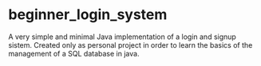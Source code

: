 # beginner_login_system
A very simple and minimal Java implementation of a login and signup sistem. Created only as personal project in order to learn the basics of the management of a SQL database in java.
